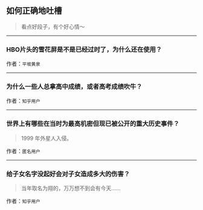 ## 如何正确地吐槽

> 看点好段子，有个好心情～


 
---

### HBO片头的雪花屏是不是已经过时了，为什么还在使用？

> 


作者：`平坂黄泉`

---

### 为什么一些人总拿高中成绩，或者高考成绩吹牛？

> 


作者：`知乎用户`

---

### 世界上有哪些在当时为最高机密但现已被公开的重大历史事件？

> 1999 年外星人入侵。


作者：`匿名用户`

---

### 给子女名字没起好会对子女造成多大的伤害？

> 当年取名为翔的，万万想不到会有今天……


作者：`知乎用户`
